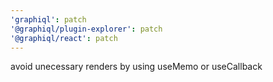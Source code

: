 ```yaml
---
'graphiql': patch
'@graphiql/plugin-explorer': patch
'@graphiql/react': patch
---
```


avoid unecessary renders by using useMemo or useCallback

